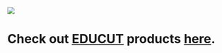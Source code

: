 <a href="https://openbookshelf.github.io/"><img src="https://upload.wikimedia.org/wikipedia/commons/thumb/c/c9/Graduation_hat.svg/661px-Graduation_hat.svg.png"/></a>

<h1>Check out <a href="https://openbookshelf.github.io/">EDUCUT</a> products <a href="https://openbookshelf.github.io/">here</a>.</h1>
